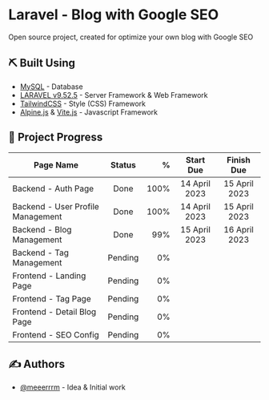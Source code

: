 
# Laravel - Blog with Google SEO

Open source project, created for optimize your own blog with Google SEO



## ⛏️ Built Using <a name = "built_using"></a>
- [MySQL](https://www.mysql.com/) - Database
- [LARAVEL v9.52.5](https://laravel.com/) - Server Framework & Web Framework
- [TailwindCSS](https://tailwindcss.com/) - Style (CSS) Framework
- [Alpine.js](https://alpinejs.dev/) & [Vite.js](https://vitejs.dev/) - Javascript Framework



## 📝 Project Progress <a name = "project_progress"></a>
| Page Name        | Status           | %  | Start Due | Finish Due |
| ---------------- |:----------------:| ------:|:----------------:|:----------------:|
| Backend - Auth Page | Done | 100% | 14 April 2023 | 15 April 2023 |
| Backend - User Profile Management | Done | 100% | 14 April 2023 | 15 April 2023 |
| Backend - Blog Management| Done | 99% | 15 April 2023 | 16 April 2023 |
| Backend - Tag Management | Pending | 0% | | |
| Frontend - Landing Page | Pending | 0% | | |
| Frontend - Tag Page | Pending | 0% | | |
| Frontend - Detail Blog Page | Pending | 0% | | |
| Frontend - SEO Config | Pending |  0%| | |

## ✍️ Authors <a name = "authors"></a>
- [@meeerrrm](https://github.com/meeerrrm) - Idea & Initial work


